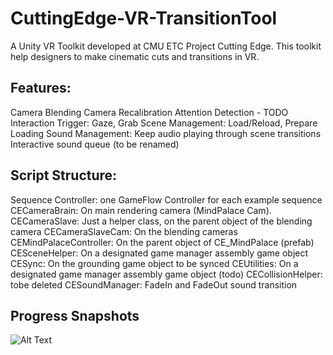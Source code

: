 # CuttingEdge-VR-TransitionTool
A Unity VR Toolkit developed at CMU ETC Project Cutting Edge. This toolkit help designers to make cinematic cuts and transitions in VR. 

## Features:
Camera Blending
Camera Recalibration
Attention Detection - TODO
Interaction Trigger: Gaze, Grab
Scene Management:  Load/Reload, Prepare Loading
Sound Management: 
Keep audio playing through scene transitions
Interactive sound queue (to be renamed)

## Script Structure:
Sequence Controller: one GameFlow Controller for each example sequence
CECameraBrain: On main rendering camera (MindPalace Cam).
CECameraSlave: Just a helper class, on the parent object of the blending camera
CECameraSlaveCam: On the blending cameras
CEMindPalaceController: On the parent object of CE_MindPalace (prefab)
CESceneHelper: On a designated game manager assembly game object
CESync: On the grounding game object to be synced
CEUtilities: On a designated game manager assembly game object (todo)
CECollisionHelper: tobe deleted
CESoundManager: FadeIn and FadeOut sound transition


## Progress Snapshots
![Alt Text](https://github.com/sherryfan/CuttingEdge-VR-TransitionTool/raw/master/path/to/wipe.gif)
